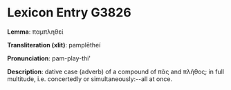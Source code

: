 # Lexicon Entry G3826

**Lemma**: παμπληθεί

**Transliteration (xlit)**: pamplētheí

**Pronunciation**: pam-play-thi'

**Description**:
dative case (adverb) of a compound of πᾶς and πλῆθος; in full multitude, i.e. concertedly or simultaneously:--all at once.
